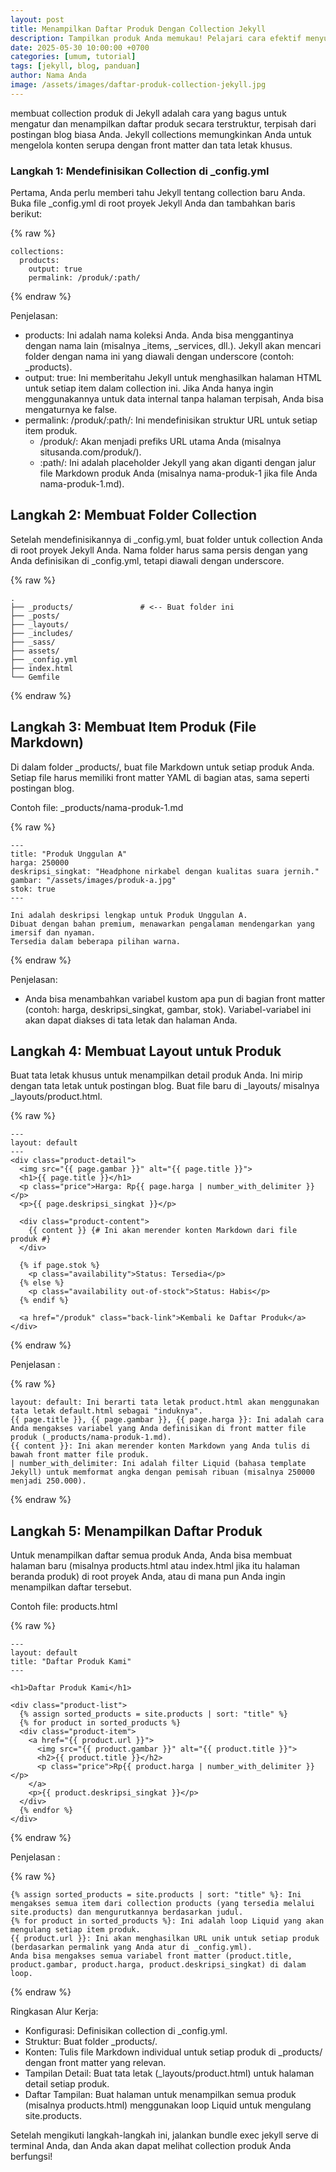 ```yaml
---
layout: post
title: Menampilkan Daftar Produk Dengan Collection Jekyll
description: Tampilkan produk Anda memukau! Pelajari cara efektif menyusun dan menampilkan daftar produk menggunakan Collection Jekyll untuk blog Anda. Mudah, cepat, dan profesional.
date: 2025-05-30 10:00:00 +0700
categories: [umum, tutorial]
tags: [jekyll, blog, panduan]
author: Nama Anda
image: /assets/images/daftar-produk-collection-jekyll.jpg
---
```


membuat collection produk di Jekyll adalah cara yang bagus untuk mengatur dan menampilkan daftar produk secara terstruktur, terpisah dari postingan blog biasa Anda. Jekyll collections memungkinkan Anda untuk mengelola konten serupa dengan front matter dan tata letak khusus.

### Langkah 1: Mendefinisikan Collection di _config.yml

Pertama, Anda perlu memberi tahu Jekyll tentang collection baru Anda. Buka file _config.yml di root proyek Jekyll Anda dan tambahkan baris berikut:

{% raw %}
```
collections:
  products:
    output: true
    permalink: /produk/:path/
```
{% endraw %}

Penjelasan:

* products: Ini adalah nama koleksi Anda. Anda bisa menggantinya dengan nama lain (misalnya _items, _services, dll.). Jekyll akan mencari folder dengan nama ini yang diawali dengan underscore (contoh: _products).
* output: true: Ini memberitahu Jekyll untuk menghasilkan halaman HTML untuk setiap item dalam collection ini. Jika Anda hanya ingin menggunakannya untuk data internal tanpa halaman terpisah, Anda bisa mengaturnya ke false.
* permalink: /produk/:path/: Ini mendefinisikan struktur URL untuk setiap item produk.
    * /produk/: Akan menjadi prefiks URL utama Anda (misalnya situsanda.com/produk/).
    * :path/: Ini adalah placeholder Jekyll yang akan diganti dengan jalur file Markdown produk Anda (misalnya nama-produk-1 jika file Anda nama-produk-1.md).

## Langkah 2: Membuat Folder Collection

Setelah mendefinisikannya di _config.yml, buat folder untuk collection Anda di root proyek Jekyll Anda. Nama folder harus sama persis dengan yang Anda definisikan di _config.yml, tetapi diawali dengan underscore.

{% raw %}
```
.
├── _products/               # <-- Buat folder ini
├── _posts/
├── _layouts/
├── _includes/
├── _sass/
├── assets/
├── _config.yml
├── index.html
└── Gemfile
```
{% endraw %}

## Langkah 3: Membuat Item Produk (File Markdown)

Di dalam folder _products/, buat file Markdown untuk setiap produk Anda. Setiap file harus memiliki front matter YAML di bagian atas, sama seperti postingan blog.

Contoh file: _products/nama-produk-1.md

{% raw %}
```
---
title: "Produk Unggulan A"
harga: 250000
deskripsi_singkat: "Headphone nirkabel dengan kualitas suara jernih."
gambar: "/assets/images/produk-a.jpg"
stok: true
---

Ini adalah deskripsi lengkap untuk Produk Unggulan A.
Dibuat dengan bahan premium, menawarkan pengalaman mendengarkan yang imersif dan nyaman.
Tersedia dalam beberapa pilihan warna.
```
{% endraw %}

Penjelasan:

* Anda bisa menambahkan variabel kustom apa pun di bagian front matter (contoh: harga, deskripsi_singkat, gambar, stok). Variabel-variabel ini akan dapat diakses di tata letak dan halaman Anda.

## Langkah 4: Membuat Layout untuk Produk

Buat tata letak khusus untuk menampilkan detail produk Anda. Ini mirip dengan tata letak untuk postingan blog. Buat file baru di _layouts/ misalnya _layouts/product.html.

{% raw %}
```
---
layout: default
---
<div class="product-detail">
  <img src="{{ page.gambar }}" alt="{{ page.title }}">
  <h1>{{ page.title }}</h1>
  <p class="price">Harga: Rp{{ page.harga | number_with_delimiter }}</p>
  <p>{{ page.deskripsi_singkat }}</p>

  <div class="product-content">
    {{ content }} {# Ini akan merender konten Markdown dari file produk #}
  </div>

  {% if page.stok %}
    <p class="availability">Status: Tersedia</p>
  {% else %}
    <p class="availability out-of-stock">Status: Habis</p>
  {% endif %}

  <a href="/produk" class="back-link">Kembali ke Daftar Produk</a>
</div>
```
{% endraw %}

Penjelasan :

{% raw %}
```
layout: default: Ini berarti tata letak product.html akan menggunakan tata letak default.html sebagai "induknya".
{{ page.title }}, {{ page.gambar }}, {{ page.harga }}: Ini adalah cara Anda mengakses variabel yang Anda definisikan di front matter file produk (_products/nama-produk-1.md).
{{ content }}: Ini akan merender konten Markdown yang Anda tulis di bawah front matter file produk.
| number_with_delimiter: Ini adalah filter Liquid (bahasa template Jekyll) untuk memformat angka dengan pemisah ribuan (misalnya 250000 menjadi 250.000).
```
{% endraw %}

## Langkah 5: Menampilkan Daftar Produk

Untuk menampilkan daftar semua produk Anda, Anda bisa membuat halaman baru (misalnya products.html atau index.html jika itu halaman beranda produk) di root proyek Anda, atau di mana pun Anda ingin menampilkan daftar tersebut.

Contoh file: products.html

{% raw %}
```
---
layout: default
title: "Daftar Produk Kami"
---

<h1>Daftar Produk Kami</h1>

<div class="product-list">
  {% assign sorted_products = site.products | sort: "title" %}
  {% for product in sorted_products %}
  <div class="product-item">
    <a href="{{ product.url }}">
      <img src="{{ product.gambar }}" alt="{{ product.title }}">
      <h2>{{ product.title }}</h2>
      <p class="price">Rp{{ product.harga | number_with_delimiter }}</p>
    </a>
    <p>{{ product.deskripsi_singkat }}</p>
  </div>
  {% endfor %}
</div>
```
{% endraw %}

Penjelasan :

{% raw %}
```
{% assign sorted_products = site.products | sort: "title" %}: Ini mengakses semua item dari collection products (yang tersedia melalui site.products) dan mengurutkannya berdasarkan judul.
{% for product in sorted_products %}: Ini adalah loop Liquid yang akan mengulang setiap item produk.
{{ product.url }}: Ini akan menghasilkan URL unik untuk setiap produk (berdasarkan permalink yang Anda atur di _config.yml).
Anda bisa mengakses semua variabel front matter (product.title, product.gambar, product.harga, product.deskripsi_singkat) di dalam loop.
```
{% endraw %}

Ringkasan Alur Kerja:

* Konfigurasi: Definisikan collection di _config.yml.
* Struktur: Buat folder _products/.
* Konten: Tulis file Markdown individual untuk setiap produk di _products/ dengan front matter yang relevan.
* Tampilan Detail: Buat tata letak (_layouts/product.html) untuk halaman detail setiap produk.
* Daftar Tampilan: Buat halaman untuk menampilkan semua produk (misalnya products.html) menggunakan loop Liquid untuk mengulang site.products.

Setelah mengikuti langkah-langkah ini, jalankan bundle exec jekyll serve di terminal Anda, dan Anda akan dapat melihat collection produk Anda berfungsi!

